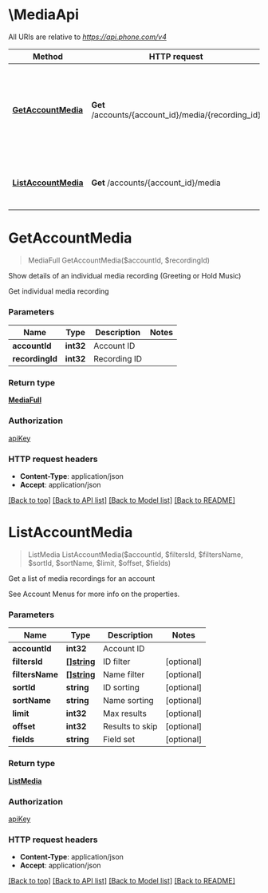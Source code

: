 # \MediaApi

All URIs are relative to *https://api.phone.com/v4*

Method | HTTP request | Description
------------- | ------------- | -------------
[**GetAccountMedia**](MediaApi.md#GetAccountMedia) | **Get** /accounts/{account_id}/media/{recording_id} | Show details of an individual media recording (Greeting or Hold Music)
[**ListAccountMedia**](MediaApi.md#ListAccountMedia) | **Get** /accounts/{account_id}/media | Get a list of media recordings for an account


# **GetAccountMedia**
> MediaFull GetAccountMedia($accountId, $recordingId)

Show details of an individual media recording (Greeting or Hold Music)

Get individual media recording


### Parameters

Name | Type | Description  | Notes
------------- | ------------- | ------------- | -------------
 **accountId** | **int32**| Account ID | 
 **recordingId** | **int32**| Recording ID | 

### Return type

[**MediaFull**](MediaFull.md)

### Authorization

[apiKey](../README.md#apiKey)

### HTTP request headers

 - **Content-Type**: application/json
 - **Accept**: application/json

[[Back to top]](#) [[Back to API list]](../README.md#documentation-for-api-endpoints) [[Back to Model list]](../README.md#documentation-for-models) [[Back to README]](../README.md)

# **ListAccountMedia**
> ListMedia ListAccountMedia($accountId, $filtersId, $filtersName, $sortId, $sortName, $limit, $offset, $fields)

Get a list of media recordings for an account

See Account Menus for more info on the properties.


### Parameters

Name | Type | Description  | Notes
------------- | ------------- | ------------- | -------------
 **accountId** | **int32**| Account ID | 
 **filtersId** | [**[]string**](string.md)| ID filter | [optional] 
 **filtersName** | [**[]string**](string.md)| Name filter | [optional] 
 **sortId** | **string**| ID sorting | [optional] 
 **sortName** | **string**| Name sorting | [optional] 
 **limit** | **int32**| Max results | [optional] 
 **offset** | **int32**| Results to skip | [optional] 
 **fields** | **string**| Field set | [optional] 

### Return type

[**ListMedia**](ListMedia.md)

### Authorization

[apiKey](../README.md#apiKey)

### HTTP request headers

 - **Content-Type**: application/json
 - **Accept**: application/json

[[Back to top]](#) [[Back to API list]](../README.md#documentation-for-api-endpoints) [[Back to Model list]](../README.md#documentation-for-models) [[Back to README]](../README.md)

